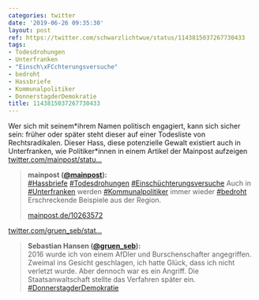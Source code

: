```yaml
---
categories: twitter
date: '2019-06-26 09:35:30'
layout: post
ref: https://twitter.com/schwarzlichtwue/status/1143815037267730433
tags:
- Todesdrohungen
- Unterfranken
- "Einsch\xFCchterungsversuche"
- bedroht
- Hassbriefe
- Kommunalpolitiker
- DonnerstagderDemokratie
title: 1143815037267730433
---
```

Wer sich mit seinem\*ihrem Namen politisch engagiert, kann sich sicher sein: früher oder später steht dieser auf einer Todesliste von Rechtsradikalen. Dieser Hass, diese potenzielle Gewalt existiert auch in Unterfranken, wie Politiker\*innen in einem Artikel der Mainpost aufzeigen [twitter.com/mainpost/statu…](https://twitter.com/mainpost/status/1143806103718731776) 
> <b>mainpost ([@mainpost](https://twitter.com/mainpost)):</b>  
>[#Hassbriefe](/t/hassbriefe)  [#Todesdrohungen](/t/todesdrohungen)  [#Einschüchterungsversuche](/t/einschüchterungsversuche)  Auch in [#Unterfranken](/t/unterfranken) werden [#Kommunalpolitiker](/t/kommunalpolitiker) immer wieder [#bedroht](/t/bedroht)  Erschreckende Beispiele aus der Region.  
>  
>[mainpost.de/10263572](http://mainpost.de/10263572)   


[twitter.com/gruen_seb/stat…](https://twitter.com/gruen_seb/status/1144162200841596928?s=19) 
> <b>Sebastian Hansen ([@gruen_seb](https://twitter.com/gruen_seb)):</b>  
>2016 wurde ich von einem AfDler und Burschenschafter angegriffen. Zweimal ins Gesicht geschlagen, ich hatte Glück, dass ich nicht verletzt wurde. Aber dennoch war es ein Angriff. Die Staatsanwaltschaft stellte das Verfahren später ein. [#DonnerstagderDemokratie](/t/donnerstagderdemokratie)   

